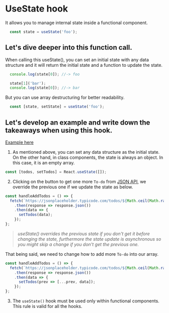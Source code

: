 # UseState hook

It allows you to manage internal state inside a functional component.

```Javascript
  const state = useState('foo');
```

## Let's dive deeper into this function call.

When calling this useState(), you can set an initial state with any data structure and it will return the initial state
and a function to update the state.

```Javascript
  console.log(state[0]); //-> foo
```

```Javascript
  state[1]('bar');
  console.log(state[0]); //-> bar
```

But you can use array destructuring for better readability.

```Javascript
  const [state, setState] = useState('foo');
```

## Let's develop an example and write down the takeaways when using this hook.

[Example here](./useState.html)

1. As mentioned above, you can set any data structure as the initial state. On the other hand, in class components, the state is
   always an object.
   In this case, it is an empty array.

```Javascript
const [todos, setTodos] = React.useState([]);
```

2. Clicking on the button to get one more `To-do` from [JSON API](https://jsonplaceholder.typicode.com/todos/1), we override the previous
   one if we update the state as below.

```Javascript
const handleAddTodos = () => {
  fetch(`https://jsonplaceholder.typicode.com/todos/${Math.ceil(Math.random() * 10)}`)
    .then(response => response.json())
    .then(data => {
      setTodos(data);
    });
};
```

> _useState() overrides the previous state if you don't get it before changing the state, furthermore the state update is asynchronous
so you might skip a change if you don't get the previous one._

That being said, we need to change how to add more `To-do` into our array.

```Javascript
const handleAddTodos = () => {
  fetch(`https://jsonplaceholder.typicode.com/todos/${Math.ceil(Math.random() * 10)}`)
    .then(response => response.json())
    .then(data => {
      setTodos(prev => [...prev, data]);
    });
};
```

3. The `useState()` hook must be used only within functional components. This rule is valid for all the hooks.

